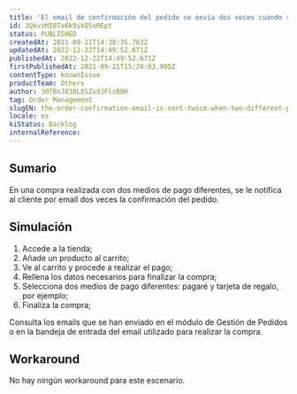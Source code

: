 ```yaml
---
title: 'El email de confirmación del pedido se envía dos veces cuando se utilizan dos medios de pago diferentes'
id: 3QkvzMI8Tx6k9ikQSsREpt
status: PUBLISHED
createdAt: 2021-09-21T14:38:35.783Z
updatedAt: 2022-12-22T14:49:52.671Z
publishedAt: 2022-12-22T14:49:52.671Z
firstPublishedAt: 2021-09-21T15:20:03.905Z
contentType: knownIssue
productTeam: Others
author: 30TBnJ838LXSZvdJFlcB8H
tag: Order Management
slugEN: the-order-confirmation-email-is-sent-twice-when-two-different-payment
locale: es
kiStatus: Backlog
internalReference: 
---
```


## Sumario

En una compra realizada con dos medios de pago diferentes, se le notifica al cliente por email dos veces la confirmación del pedido.


## Simulación

1. Accede a la tienda;
2. Añade un producto al carrito;
3. Ve al carrito y procede a realizar el pago;
4. Rellena los datos necesarios para finalizar la compra;
5. Selecciona dos medios de pago diferentes: pagaré y tarjeta de regalo, por ejemplo;
6. Finaliza la compra;

Consulta los emails que se han enviado en el módulo de Gestión de Pedidos o en la bandeja de entrada del email utilizado para realizar la compra.


## Workaround

No hay ningún workaround para este escenario.


